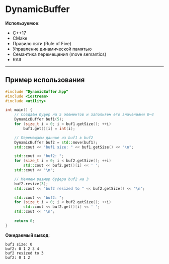 # DynamicBuffer

**Используемое**:

* C++17
* CMake
* Правило пяти (Rule of Five)
* Управление динамической памятью
* Семантика перемещения (move semantics)
* RAII

---

## Пример использования

```cpp
#include "DynamicBuffer.hpp"
#include <iostream>
#include <utility>

int main() {
    // Создаём буфер на 5 элементов и заполняем его значениями 0–4
    DynamicBuffer buf1(5);
    for (size_t i = 0; i < buf1.getSize(); ++i) 
        buf1.get()[i] = int(i);

    // Перемещаем данные из buf1 в buf2
    DynamicBuffer buf2 = std::move(buf1);
    std::cout << "buf1 size: " << buf1.getSize() << "\n";

    std::cout << "buf2: ";
    for (size_t i = 0; i < buf2.getSize(); ++i) 
        std::cout << buf2.get()[i] << ' ';
    std::cout << "\n";

    // Меняем размер буфера buf2 на 3
    buf2.resize(3);
    std::cout << "buf2 resized to " << buf2.getSize() << "\n";

    std::cout << "buf2: ";
    for (size_t i = 0; i < buf2.getSize(); ++i) 
        std::cout << buf2.get()[i] << ' ';
    std::cout << "\n";
    
    return 0;
}
```

**Ожидаемый вывод**:

```
buf1 size: 0
buf2: 0 1 2 3 4 
buf2 resized to 3
buf2: 0 1 2 
```
